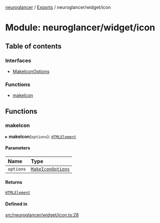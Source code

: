 [neuroglancer](../README.md) / [Exports](../modules.md) / neuroglancer/widget/icon

# Module: neuroglancer/widget/icon

## Table of contents

### Interfaces

- [MakeIconOptions](../interfaces/neuroglancer_widget_icon.MakeIconOptions.md)

### Functions

- [makeIcon](neuroglancer_widget_icon.md#makeicon)

## Functions

### makeIcon

▸ **makeIcon**(`options`): [`HTMLElement`](main_module._internal_.md#htmlelement)

#### Parameters

| Name | Type |
| :------ | :------ |
| `options` | [`MakeIconOptions`](../interfaces/neuroglancer_widget_icon.MakeIconOptions.md) |

#### Returns

[`HTMLElement`](main_module._internal_.md#htmlelement)

#### Defined in

[src/neuroglancer/widget/icon.ts:28](https://github.com/ActiveBrainAtlas2/neuroglancer/blob/91617476/src/neuroglancer/widget/icon.ts#L28)
